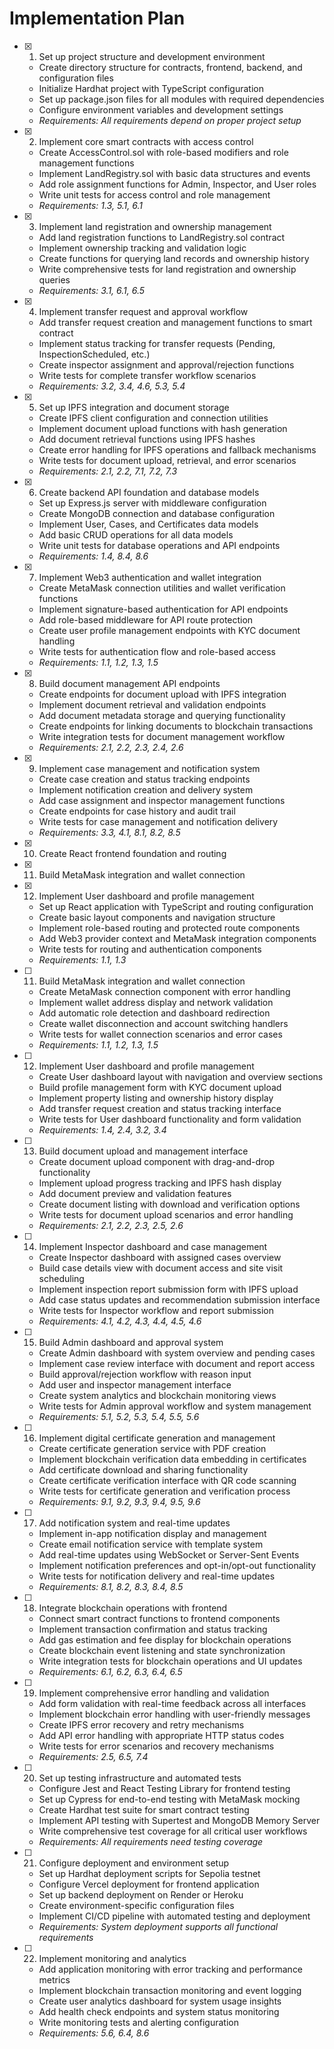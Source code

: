 # Implementation Plan

- [x] 1. Set up project structure and development environment



  - Create directory structure for contracts, frontend, backend, and configuration files
  - Initialize Hardhat project with TypeScript configuration
  - Set up package.json files for all modules with required dependencies
  - Configure environment variables and development settings
  - _Requirements: All requirements depend on proper project setup_


- [x] 2. Implement core smart contracts with access control
  - Create AccessControl.sol with role-based modifiers and role management functions
  - Implement LandRegistry.sol with basic data structures and events
  - Add role assignment functions for Admin, Inspector, and User roles
  - Write unit tests for access control and role management
  - _Requirements: 1.3, 5.1, 6.1_

- [x] 3. Implement land registration and ownership management
  - Add land registration functions to LandRegistry.sol contract
  - Implement ownership tracking and validation logic
  - Create functions for querying land records and ownership history
  - Write comprehensive tests for land registration and ownership queries
  - _Requirements: 3.1, 6.1, 6.5_

- [x] 4. Implement transfer request and approval workflow
  - Add transfer request creation and management functions to smart contract
  - Implement status tracking for transfer requests (Pending, InspectionScheduled, etc.)
  - Create inspector assignment and approval/rejection functions
  - Write tests for complete transfer workflow scenarios
  - _Requirements: 3.2, 3.4, 4.6, 5.3, 5.4_

- [x] 5. Set up IPFS integration and document storage
  - Create IPFS client configuration and connection utilities
  - Implement document upload functions with hash generation
  - Add document retrieval functions using IPFS hashes
  - Create error handling for IPFS operations and fallback mechanisms
  - Write tests for document upload, retrieval, and error scenarios
  - _Requirements: 2.1, 2.2, 7.1, 7.2, 7.3_

- [x] 6. Create backend API foundation and database models
  - Set up Express.js server with middleware configuration
  - Create MongoDB connection and database configuration
  - Implement User, Cases, and Certificates data models
  - Add basic CRUD operations for all data models
  - Write unit tests for database operations and API endpoints
  - _Requirements: 1.4, 8.4, 8.6_

- [x] 7. Implement Web3 authentication and wallet integration
  - Create MetaMask connection utilities and wallet verification functions
  - Implement signature-based authentication for API endpoints
  - Add role-based middleware for API route protection
  - Create user profile management endpoints with KYC document handling
  - Write tests for authentication flow and role-based access
  - _Requirements: 1.1, 1.2, 1.3, 1.5_

- [x] 8. Build document management API endpoints
  - Create endpoints for document upload with IPFS integration
  - Implement document retrieval and validation endpoints
  - Add document metadata storage and querying functionality
  - Create endpoints for linking documents to blockchain transactions
  - Write integration tests for document management workflow
  - _Requirements: 2.1, 2.2, 2.3, 2.4, 2.6_

- [x] 9. Implement case management and notification system
  - Create case creation and status tracking endpoints
  - Implement notification creation and delivery system
  - Add case assignment and inspector management functions
  - Create endpoints for case history and audit trail
  - Write tests for case management and notification delivery
  - _Requirements: 3.3, 4.1, 8.1, 8.2, 8.5_

- [x] 10. Create React frontend foundation and routing
- [x] 11. Build MetaMask integration and wallet connection
- [x] 12. Implement User dashboard and profile management
  - Set up React application with TypeScript and routing configuration
  - Create basic layout components and navigation structure
  - Implement role-based routing and protected route components
  - Add Web3 provider context and MetaMask integration components
  - Write tests for routing and authentication components
  - _Requirements: 1.1, 1.3_

- [ ] 11. Build MetaMask integration and wallet connection
  - Create MetaMask connection component with error handling
  - Implement wallet address display and network validation
  - Add automatic role detection and dashboard redirection
  - Create wallet disconnection and account switching handlers
  - Write tests for wallet connection scenarios and error cases
  - _Requirements: 1.1, 1.2, 1.3, 1.5_

- [ ] 12. Implement User dashboard and profile management
  - Create User dashboard layout with navigation and overview sections
  - Build profile management form with KYC document upload
  - Implement property listing and ownership history display
  - Add transfer request creation and status tracking interface
  - Write tests for User dashboard functionality and form validation
  - _Requirements: 1.4, 2.4, 3.2, 3.4_

- [ ] 13. Build document upload and management interface
  - Create document upload component with drag-and-drop functionality
  - Implement upload progress tracking and IPFS hash display
  - Add document preview and validation features
  - Create document listing with download and verification options
  - Write tests for document upload scenarios and error handling
  - _Requirements: 2.1, 2.2, 2.3, 2.5, 2.6_

- [ ] 14. Implement Inspector dashboard and case management
  - Create Inspector dashboard with assigned cases overview
  - Build case details view with document access and site visit scheduling
  - Implement inspection report submission form with IPFS upload
  - Add case status updates and recommendation submission interface
  - Write tests for Inspector workflow and report submission
  - _Requirements: 4.1, 4.2, 4.3, 4.4, 4.5, 4.6_

- [ ] 15. Build Admin dashboard and approval system
  - Create Admin dashboard with system overview and pending cases
  - Implement case review interface with document and report access
  - Build approval/rejection workflow with reason input
  - Add user and inspector management interface
  - Create system analytics and blockchain monitoring views
  - Write tests for Admin approval workflow and system management
  - _Requirements: 5.1, 5.2, 5.3, 5.4, 5.5, 5.6_

- [ ] 16. Implement digital certificate generation and management
  - Create certificate generation service with PDF creation
  - Implement blockchain verification data embedding in certificates
  - Add certificate download and sharing functionality
  - Create certificate verification interface with QR code scanning
  - Write tests for certificate generation and verification process
  - _Requirements: 9.1, 9.2, 9.3, 9.4, 9.5, 9.6_

- [ ] 17. Add notification system and real-time updates
  - Implement in-app notification display and management
  - Create email notification service with template system
  - Add real-time updates using WebSocket or Server-Sent Events
  - Implement notification preferences and opt-in/opt-out functionality
  - Write tests for notification delivery and real-time updates
  - _Requirements: 8.1, 8.2, 8.3, 8.4, 8.5_

- [ ] 18. Integrate blockchain operations with frontend
  - Connect smart contract functions to frontend components
  - Implement transaction confirmation and status tracking
  - Add gas estimation and fee display for blockchain operations
  - Create blockchain event listening and state synchronization
  - Write integration tests for blockchain operations and UI updates
  - _Requirements: 6.1, 6.2, 6.3, 6.4, 6.5_

- [ ] 19. Implement comprehensive error handling and validation
  - Add form validation with real-time feedback across all interfaces
  - Implement blockchain error handling with user-friendly messages
  - Create IPFS error recovery and retry mechanisms
  - Add API error handling with appropriate HTTP status codes
  - Write tests for error scenarios and recovery mechanisms
  - _Requirements: 2.5, 6.5, 7.4_

- [ ] 20. Set up testing infrastructure and automated tests
  - Configure Jest and React Testing Library for frontend testing
  - Set up Cypress for end-to-end testing with MetaMask mocking
  - Create Hardhat test suite for smart contract testing
  - Implement API testing with Supertest and MongoDB Memory Server
  - Write comprehensive test coverage for all critical user workflows
  - _Requirements: All requirements need testing coverage_

- [ ] 21. Configure deployment and environment setup
  - Set up Hardhat deployment scripts for Sepolia testnet
  - Configure Vercel deployment for frontend application
  - Set up backend deployment on Render or Heroku
  - Create environment-specific configuration files
  - Implement CI/CD pipeline with automated testing and deployment
  - _Requirements: System deployment supports all functional requirements_

- [ ] 22. Implement monitoring and analytics
  - Add application monitoring with error tracking and performance metrics
  - Implement blockchain transaction monitoring and event logging
  - Create user analytics dashboard for system usage insights
  - Add health check endpoints and system status monitoring
  - Write monitoring tests and alerting configuration
  - _Requirements: 5.6, 6.4, 8.6_